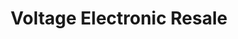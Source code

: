---
title: "Voltage Electronic Resale"
url: /spokane-valley/voltage-electronic-resale/
shop: electronics
---